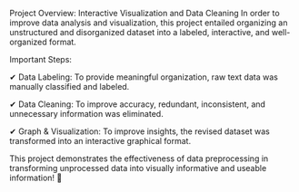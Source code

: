 Project Overview: Interactive Visualization and Data Cleaning
 In order to improve data analysis and visualization, this project entailed organizing an unstructured and disorganized dataset into a labeled, interactive, and well-organized format.

 Important Steps:

 ✔ Data Labeling: To provide meaningful organization, raw text data was manually classified and labeled.

 ✔ Data Cleaning: To improve accuracy, redundant, inconsistent, and unnecessary information was eliminated.

 ✔ Graph & Visualization: To improve insights, the revised dataset was transformed into an interactive graphical format.

 This project demonstrates the effectiveness of data preprocessing in transforming unprocessed data into visually informative and useable information! 🚀
